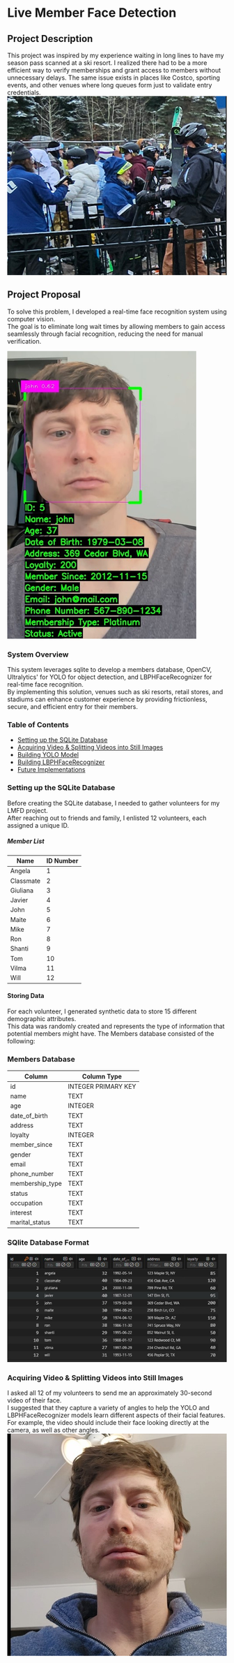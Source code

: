 # Live Member Face Detection
## Project Description
This project was inspired by my experience waiting in long lines to have my season pass scanned at a ski resort. I realized there had to be a more efficient way to verify memberships and grant access to members without unnecessary delays. The same issue exists in places like Costco, sporting events, and other venues where long queues form just to validate entry credentials.
![Snow Example](images/snow_ex.jpg)

## Project Proposal
To solve this problem, I developed a real-time face recognition system using computer vision. <br>
The goal is to eliminate long wait times by allowing members to gain access seamlessly through facial recognition, reducing the need for manual verification. <br>

![john Example](images/john_scan.jpg)

### System Overview
This system leverages sqlite to develop a members database, OpenCV, Ultralytics' for YOLO for object detection, and LBPHFaceRecognizer for real-time face recognition.<br>
By implementing this solution, venues such as ski resorts, retail stores, and stadiums can enhance customer experience by providing frictionless, secure, and efficient entry for their members.
### Table of Contents  
- [Setting up the SQLite Database](#setting-up-the-sqlite-database)  
- [Acquiring Video & Splitting Videos into Still Images](#acquiring-video--splitting-videos-into-still-images)  
- [Building YOLO Model](#building-yolo-model)  
- [Building LBPHFaceRecognizer](#building-lbphfacerecognizer)  
- [Future Implementations](#future-implementations)  
### Setting up the SQLite Database
Before creating the SQLite database, I needed to gather volunteers for my LMFD project.<br>
After reaching out to friends and family, I enlisted 12 volunteers, each assigned a unique ID.
##### Member List  

| Name      | ID Number |
|-----------|----------|
| Angela    | 1        |
| Classmate | 2        |
| Giuliana  | 3        |
| Javier    | 4        |
| John      | 5        |
| Maite     | 6        |
| Mike      | 7        |
| Ron       | 8        |
| Shanti    | 9        |
| Tom       | 10       |
| Vilma     | 11       |
| Will      | 12       |
#### Storing Data
For each volunteer, I generated synthetic data to store 15 different demographic attributes. <br> This data was randomly created and represents the type of information that potential members might have.
The Members database consisted of the following:
### Members Database

| Column           | Column Type         |
|------------------|---------------------|
| id               | INTEGER PRIMARY KEY |
| name             | TEXT                |
| age              | INTEGER             |
| date_of_birth    | TEXT                |
| address          | TEXT                |
| loyalty          | INTEGER             |
| member_since     | TEXT                |
| gender           | TEXT                |
| email            | TEXT                |
| phone_number     | TEXT                |
| membership_type  | TEXT                |
| status           | TEXT                |
| occupation       | TEXT                |
| interest         | TEXT                |
| marital_status   | TEXT                |
### SQlite Database Format
![ds](images/ds_example.jpg)
### Acquiring Video & Splitting Videos into Still Images 
I asked all 12 of my volunteers to send me an approximately 30-second video of their face. <br>
I suggested that they capture a variety of angles to help the YOLO and LBPHFaceRecognizer models learn different aspects of their facial features.<br>
For example, the video should include their face looking directly at the camera, as well as other angles.
[![Video Thumbnail](images/john_ex.jpg)](images/johns.mp4)
